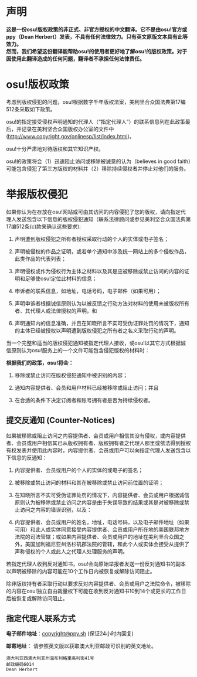 # 声明
**这是一份osu!版权政策的非正式、非官方授权的中文翻译。它不是由osu!官方或ppy（Dean Herbert）发表，不具有任何法律效力。只有英文原版文本具有此等效力。**   
**然而，我们希望这份翻译能帮助osu!的使用者更好地了解osu!的版权政策。对于因使用此翻译造成的任何问题，翻译者不承担任何法律责任。**

# osu!版权政策

考虑到版权侵犯的问题，osu!根据数字千年版权法案，美利坚合众国法典第17编512条采取如下政策。   

osu!的指定接受侵权声明通知的代理人（“指定代理人”）的联系信息列在此政策最后，并记录在美利坚合众国版权办公室的文件中 (http://www.copyright.gov/onlinesp/list/index.html)。

osu!十分严肃地对待版权和其它知识产权。


osu!的政策将会（1）迅速阻止访问或移除被诚意的认为（believes in good faith）可能包含侵犯了第三方版权的材料并（2）移除持续侵权者并停止对他们的服务。



# 举报版权侵犯
如果你认为在存放在osu!网站或可由其访问的内容侵犯了您的版权，请向指定代理人发送包含以下信息的版权侵犯通知（联系法律顾问或参见美利坚合众国法典第17编512条(c)款来确认这些要求):

1. 声明遭到版权侵犯之所有者授权采取行动的个人的实体或电子签名；

2. 声明被侵权的作品之证明，或若单个通知中涉及统一网站上的多个侵权作品，此类作品的代表列表；

3. 声明侵权或作为侵权行为主体之材料以及其是应被移除或禁止访问的内容的证明和足够使osu!定位此材料的信息；

4. 申诉者的联系信息，如地址，电话号码，电子邮件（如果可用）；

5. 声明申诉者根据诚信原则认为以被反馈之行动方法对材料的使用未被版权所有者、其代理人或法律授权的声明，和

6. 声明通知内的信息准确，并且在知晓所言不实可受伪证罪处罚的情况下，通知的主体已经被授权以声明遭到版权侵犯之所有者之名义采取行动的声明。

当一个完整和适当的版权侵犯通知被指定代理人接收，或osu!以其它方式根据诚信原则认为osu!服务上的一个文件可能包含侵犯版权的材料时：

**根据我们的政策，osu!将会：**

1. 移除或禁止访问在版权侵犯通知中被识别的内容；

2. 通知内容提供者、会员和用户材料已经被移除或阻止访问；并且

3. 在合适的条件下决定订阅者和账号拥有者是否为持续侵权者。

## 提交反通知 (Counter-Notices)
如果被移除或阻止访问之内容提供者、会员或用户相信其没有侵权，或内容提供者、会员或用户相信其已从版权拥有者、版权拥有者之代理人那里或依法得到授权有权发表并使用此内容时，内容提供者、会员或用户可以向指定代理人发送包含以下信息的反通知：

1. 内容提供者、会员或用户的个人的实体的或电子的签名；

2. 被移除或禁止访问的材料和其在被移除或禁止访问前位置的证明；

3. 在知晓所言不实可受伪证罪处罚的情况下，内容提供者、会员或用户根据诚信原则认为被移除或禁止访问之内容是由于失误导致的结果或其是对被移除或禁止访问之内容的错误识别，以及：

4. 内容提供者、会员或用户的姓名，地址，电话号码，以及电子邮件地址（如果可用）和此人或实体同意接受内容提供者、会员或用户所在地的美国联邦地方法院的司法管辖；或如果内容提供者、会员或用户的地址在美利坚合众国之外，美国加利福尼亚州洛杉矶郡法院的管辖，和此个人或实体会接受从提供了声称侵权的个人或此人之代理人处理服务的声明。

若指定代理人收到反对通知书，osu!会向原始举报者发送一份反对通知书的副本以声明被移除的内容可能在10个工作日内被恢复或解除访问阻止。

除非版权持有者采取行动以要求反对内容提供者、会员或用户之法院命令，被移除的内容在osu!独立自由裁量权下可能在收到反对通知书10到14个或更长的工作日后被恢复或解除访问阻止。

## 指定代理人联系方式

**电子邮件地址**：[copyright@ppy.sh](mailto:copyright@ppy.sh) (保证24小时内回复)

**邮寄地址**：
请参照英文版以获取澳大利亚邮政可识别的英文地址。
```
澳大利亚西澳大利亚州温布利格里高利街41号
邮政编码6014
Dean Herbert
```

 


